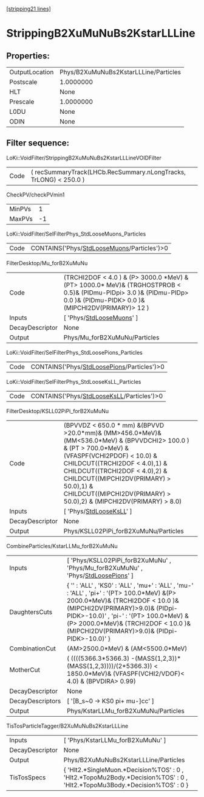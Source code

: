 [[stripping21 lines]](./stripping21-index)

# StrippingB2XuMuNuBs2KstarLLLine

## Properties:

|                |                                       |
|----------------|---------------------------------------|
| OutputLocation | Phys/B2XuMuNuBs2KstarLLLine/Particles |
| Postscale      | 1.0000000                             |
| HLT            | None                                  |
| Prescale       | 1.0000000                             |
| L0DU           | None                                  |
| ODIN           | None                                  |

## Filter sequence:

LoKi::VoidFilter/StrippingB2XuMuNuBs2KstarLLLineVOIDFilter

|      |                                                                   |
|------|-------------------------------------------------------------------|
| Code | ( recSummaryTrack(LHCb.RecSummary.nLongTracks, TrLONG) \< 250.0 ) |

CheckPV/checkPVmin1

|        |     |
|--------|-----|
| MinPVs | 1   |
| MaxPVs | -1  |

LoKi::VoidFilter/SelFilterPhys_StdLooseMuons_Particles

|      |                                                                                            |
|------|--------------------------------------------------------------------------------------------|
| Code | CONTAINS('Phys/[StdLooseMuons](./stripping21-commonparticles-stdloosemuons)/Particles')\>0 |

FilterDesktop/Mu_forB2XuMuNu

|                 |                                                                                                                                                                                  |
|-----------------|----------------------------------------------------------------------------------------------------------------------------------------------------------------------------------|
| Code            | (TRCHI2DOF \< 4.0 ) & (P\> 3000.0 \*MeV) & (PT\> 1000.0\* MeV)& (TRGHOSTPROB \< 0.5)& (PIDmu-PIDpi\> 3.0 )& (PIDmu-PIDp\> 0.0 )& (PIDmu-PIDK\> 0.0 )& (MIPCHI2DV(PRIMARY)\> 12 ) |
| Inputs          | [ 'Phys/[StdLooseMuons](./stripping21-commonparticles-stdloosemuons)' ]                                                                                                        |
| DecayDescriptor | None                                                                                                                                                                             |
| Output          | Phys/Mu_forB2XuMuNu/Particles                                                                                                                                                    |

LoKi::VoidFilter/SelFilterPhys_StdLoosePions_Particles

|      |                                                                                            |
|------|--------------------------------------------------------------------------------------------|
| Code | CONTAINS('Phys/[StdLoosePions](./stripping21-commonparticles-stdloosepions)/Particles')\>0 |

LoKi::VoidFilter/SelFilterPhys_StdLooseKsLL_Particles

|      |                                                                                          |
|------|------------------------------------------------------------------------------------------|
| Code | CONTAINS('Phys/[StdLooseKsLL](./stripping21-commonparticles-stdlooseksll)/Particles')\>0 |

FilterDesktop/KSLL02PiPi_forB2XuMuNu

|                 |                                                                                                                                                                                                                                                                                                                                                |
|-----------------|------------------------------------------------------------------------------------------------------------------------------------------------------------------------------------------------------------------------------------------------------------------------------------------------------------------------------------------------|
| Code            | (BPVVDZ \< 650.0 \* mm) &(BPVVD \>20.0\*mm)& (MM\>456.0\*MeV)&(MM\<536.0\*MeV) & (BPVVDCHI2\> 100.0 ) & (PT \> 700.0\*MeV) & (VFASPF(VCHI2PDOF) \< 10.0) & CHILDCUT((TRCHI2DOF \< 4.0),1) & CHILDCUT((TRCHI2DOF \< 4.0),2) & CHILDCUT((MIPCHI2DV(PRIMARY) \> 50.0),1) & CHILDCUT((MIPCHI2DV(PRIMARY) \> 50.0),2) & (MIPCHI2DV(PRIMARY) \> 8.0) |
| Inputs          | [ 'Phys/[StdLooseKsLL](./stripping21-commonparticles-stdlooseksll)' ]                                                                                                                                                                                                                                                                        |
| DecayDescriptor | None                                                                                                                                                                                                                                                                                                                                           |
| Output          | Phys/KSLL02PiPi_forB2XuMuNu/Particles                                                                                                                                                                                                                                                                                                          |

CombineParticles/KstarLLMu_forB2XuMuNu

|                  |                                                                                                                                                                                                                                                                                                              |
|------------------|--------------------------------------------------------------------------------------------------------------------------------------------------------------------------------------------------------------------------------------------------------------------------------------------------------------|
| Inputs           | [ 'Phys/KSLL02PiPi_forB2XuMuNu' , 'Phys/Mu_forB2XuMuNu' , 'Phys/[StdLoosePions](./stripping21-commonparticles-stdloosepions)' ]                                                                                                                                                                            |
| DaughtersCuts    | { '' : 'ALL' , 'KS0' : 'ALL' , 'mu+' : 'ALL' , 'mu-' : 'ALL' , 'pi+' : '(PT\> 100.0\*MeV) &(P\> 2000.0\*MeV)& (TRCHI2DOF \< 10.0 )& (MIPCHI2DV(PRIMARY)\>9.0)& (PIDpi-PIDK\>-10.0)' , 'pi-' : '(PT\> 100.0\*MeV) &(P\> 2000.0\*MeV)& (TRCHI2DOF \< 10.0 )& (MIPCHI2DV(PRIMARY)\>9.0)& (PIDpi-PIDK\>-10.0)' } |
| CombinationCut   | (AM\>2500.0\*MeV) & (AM\<5500.0\*MeV)                                                                                                                                                                                                                                                                        |
| MotherCut        | ( ((((5366.3\*5366.3) -(MASS(1,2,3))\*(MASS(1,2,3))))/(2\*5366.3)) \< 1850.0\*MeV)& (VFASPF(VCHI2/VDOF)\< 4.0) & (BPVDIRA\> 0.99)                                                                                                                                                                            |
| DecayDescriptor  | None                                                                                                                                                                                                                                                                                                         |
| DecayDescriptors | [ '[B_s~0 -\> KS0 pi+ mu-]cc' ]                                                                                                                                                                                                                                                                          |
| Output           | Phys/KstarLLMu_forB2XuMuNu/Particles                                                                                                                                                                                                                                                                         |

TisTosParticleTagger/B2XuMuNuBs2KstarLLLine

|                 |                                                                                                                                |
|-----------------|--------------------------------------------------------------------------------------------------------------------------------|
| Inputs          | [ 'Phys/KstarLLMu_forB2XuMuNu' ]                                                                                             |
| DecayDescriptor | None                                                                                                                           |
| Output          | Phys/B2XuMuNuBs2KstarLLLine/Particles                                                                                          |
| TisTosSpecs     | { 'Hlt2.\*SingleMuon.\*Decision%TOS' : 0 , 'Hlt2.\*TopoMu2Body.\*Decision%TOS' : 0 , 'Hlt2.\*TopoMu3Body.\*Decision%TOS' : 0 } |
